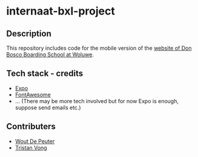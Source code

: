 # internaat-bxl-project

## Description
This repository includes code for the mobile version of the [website of Don Bosco Boarding School at Woluwe](https://www.woluweinternaat.be/).

## Tech stack - credits
- [Expo](https://github.com/expo/expo/)
- [FontAwesome](https://fontawesome.com/)
- ... (There may be more tech involved but for now Expo is enough, suppose send emails etc.)

## Contributers
- [Wout De Peuter](mailto:wout.de.peuter@student.ehb.be)
- [Tristan Vong](mailto:tristan.vong@student.ehb.be)
